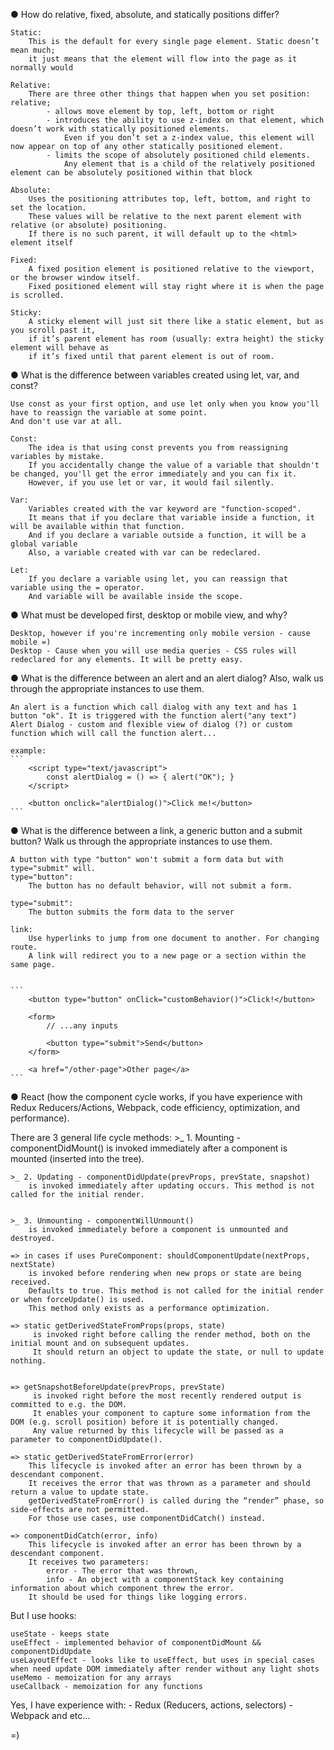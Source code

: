 ● How do relative, fixed, absolute, and statically positions differ?

	Static:
		This is the default for every single page element. Static doesn’t mean much;
		it just means that the element will flow into the page as it normally would

	Relative:
		There are three other things that happen when you set position: relative;
			- allows move element by top, left, bottom or right
			- introduces the ability to use z-index on that element, which doesn’t work with statically positioned elements.
				Even if you don’t set a z-index value, this element will now appear on top of any other statically positioned element.
			- limits the scope of absolutely positioned child elements.
				Any element that is a child of the relatively positioned element can be absolutely positioned within that block

	Absolute:
		Uses the positioning attributes top, left, bottom, and right to set the location.
		These values will be relative to the next parent element with relative (or absolute) positioning.
		If there is no such parent, it will default up to the <html> element itself
		
	Fixed:
		A fixed position element is positioned relative to the viewport, or the browser window itself.
		Fixed positioned element will stay right where it is when the page is scrolled.
		
	Sticky:
		A sticky element will just sit there like a static element, but as you scroll past it,
		if it’s parent element has room (usually: extra height) the sticky element will behave as
		if it’s fixed until that parent element is out of room.


● What is the difference between variables created using let, var, and const?

	Use const as your first option, and use let only when you know you'll have to reassign the variable at some point.
	And don't use var at all.
	
	Const:
		The idea is that using const prevents you from reassigning variables by mistake.
		If you accidentally change the value of a variable that shouldn't be changed, you'll get the error immediately and you can fix it.
		However, if you use let or var, it would fail silently.
	
	Var:
		Variables created with the var keyword are "function-scoped".
		It means that if you declare that variable inside a function, it will be available within that function.
		And if you declare a variable outside a function, it will be a global variable
		Also, a variable created with var can be redeclared.
		
	Let:
		If you declare a variable using let, you can reassign that variable using the = operator.
		And variable will be available inside the scope.
	
● What must be developed first, desktop or mobile view, and why?
	
	Desktop, however if you're incrementing only mobile version - cause mobile =)
	Desktop - Cause when you will use media queries - CSS rules will redeclared for any elements. It will be pretty easy.
	
● What is the difference between an alert and an alert dialog? Also, walk us through the appropriate instances to use them.

	An alert is a function which call dialog with any text and has 1 button "ok". It is triggered with the function alert("any text")
	Alert Dialog - custom and flexible view of dialog (?) or custom function which will call the function alert... 
	
	example:
	```
		<script type="text/javascript">
			const alertDialog = () => { alert("OK"); }
		</script>
		
		<button onclick="alertDialog()">Click me!</button>
	```
● What is the difference between a link, a generic button and a submit button? Walk us through the appropriate instances to use them.

	A button with type "button" won't submit a form data but with type="submit" will.
	type="button":
		The button has no default behavior, will not submit a form.
		
	type="submit":
		The button submits the form data to the server
		
	link:
		Use hyperlinks to jump from one document to another. For changing route.
		A link will redirect you to a new page or a section within the same page.


	```
		<button type="button" onClick="customBehavior()">Click!</button>
		
		<form>
			// ...any inputs
			
			<button type="submit">Send</button>
		</form>
		
		<a href="/other-page">Other page</a>
	```
● React (how the component cycle works, if you have experience with Redux
Reducers/Actions, Webpack, code efficiency, optimization, and performance).

There are 3 general life cycle methods:
	>_ 1. Mounting - componentDidMount()
		is invoked immediately after a component is mounted (inserted into the tree).
		
	>_ 2. Updating - componentDidUpdate(prevProps, prevState, snapshot)
		is invoked immediately after updating occurs. This method is not called for the initial render.
		 
		
	>_ 3. Unmounting - componentWillUnmount()
		is invoked immediately before a component is unmounted and destroyed.
 
	=> in cases if uses PureComponent: shouldComponentUpdate(nextProps, nextState)
		is invoked before rendering when new props or state are being received.
		Defaults to true. This method is not called for the initial render or when forceUpdate() is used.
		This method only exists as a performance optimization.
	
	=> static getDerivedStateFromProps(props, state)
		 is invoked right before calling the render method, both on the initial mount and on subsequent updates.
		 It should return an object to update the state, or null to update nothing.
	
	
	=> getSnapshotBeforeUpdate(prevProps, prevState)
		 is invoked right before the most recently rendered output is committed to e.g. the DOM.
		 It enables your component to capture some information from the DOM (e.g. scroll position) before it is potentially changed.
		 Any value returned by this lifecycle will be passed as a parameter to componentDidUpdate().
 
	=> static getDerivedStateFromError(error)
		This lifecycle is invoked after an error has been thrown by a descendant component.
		It receives the error that was thrown as a parameter and should return a value to update state.
		getDerivedStateFromError() is called during the “render” phase, so side-effects are not permitted.
		For those use cases, use componentDidCatch() instead.
		
	=> componentDidCatch(error, info)
		This lifecycle is invoked after an error has been thrown by a descendant component.
		It receives two parameters:
			error - The error that was thrown,
			info - An object with a componentStack key containing information about which component threw the error.
		It should be used for things like logging errors.
		
But I use hooks:

	useState - keeps state
	useEffect - implemented behavior of componentDidMount && componentDidUpdate
	useLayoutEffect - looks like to useEffect, but uses in special cases when need update DOM immediately after render without any light shots
	useMemo - memoization for any arrays
	useCallback - memoization for any functions
	
Yes, I have experience with:
	- Redux (Reducers, actions, selectors)
	- Webpack
	and etc...
	
=)
	